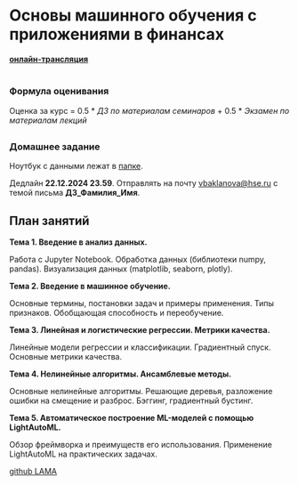# Основы машинного обучения с приложениями в финансах

__[онлайн-трансляция](https://my.mts-link.ru/event/2064294388/672849968)__
#
### Формула оценивания
Oценка за курс = 0.5 * _ДЗ по материалам семинаров_ + 0.5 * _Экзамен по материалам лекций_
##
### Домашнее задание 

Ноутбук с данными лежат в [папке](https://github.com/Bakibak/ML_Finance_2024/tree/main/%D0%94%D0%BE%D0%BC%D0%B0%D1%88%D0%BD%D0%B5%D0%B5%20%D0%B7%D0%B0%D0%B4%D0%B0%D0%BD%D0%B8%D0%B5). 

Дедлайн **22.12.2024 23.59**. Отправлять на почту vbaklanova@hse.ru с темой письма **ДЗ_Фамилия_Имя**.     
##

## План занятий

__Тема 1. Введение в анализ данных.__

Работа c Jupyter Notebook. Обработка данных (библиотеки numpy, pandas). Визуализация данных (matplotlib, seaborn, plotly).


__Тема 2. Введение в машинное обучение.__

Основные термины, постановки задач и примеры применения. Типы признаков. Обобщающая способность и переобучение.

 

__Тема 3. Линейная и логистические регрессии. Метрики качества.__

Линейные модели регрессии и классификации. Градиентный спуск. Основные метрики качества.

 

__Тема 4. Нелинейные алгоритмы. Ансамблевые методы.__

Основные нелинейные алгоритмы. Решающие деревья, разложение ошибки на смещение и разброс. Бэггинг, градиентный бустинг.

 

__Тема 5.  Автоматическое построение ML-моделей с помощью LightAutoML.__

Обзор фреймворка и преимуществ его использования. Применение LightAutoML на практических задачах.

[github LAMA](https://github.com/sberbank-ai-lab/LightAutoML)
